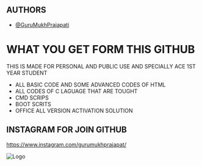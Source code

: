 
## AUTHORS

- [@GuruMukhPrajapati](https://github.com/GuruMukhPrajapati)


# WHAT YOU GET FORM THIS GITHUB

THIS IS MADE FOR PERSONAL AND PUBLIC USE AND SPECIALLY ACE 1ST YEAR STUDENT 
- ALL BASIC CODE  AND SOME ADVANCED CODES OF HTML
- ALL CODES OF C LAGUAGE THAT ARE TOUGHT
- CMD SCRIPS
- BOOT SCRITS
- OFFICE ALL VERSION ACTIVATION SOLUTION



## INSTAGRAM FOR JOIN GITHUB

https://www.instagram.com/gurumukhprajapat/


![Logo](https://www.linkpicture.com/q/acae001c72b447c2b1591a3840aaf16c.png)

